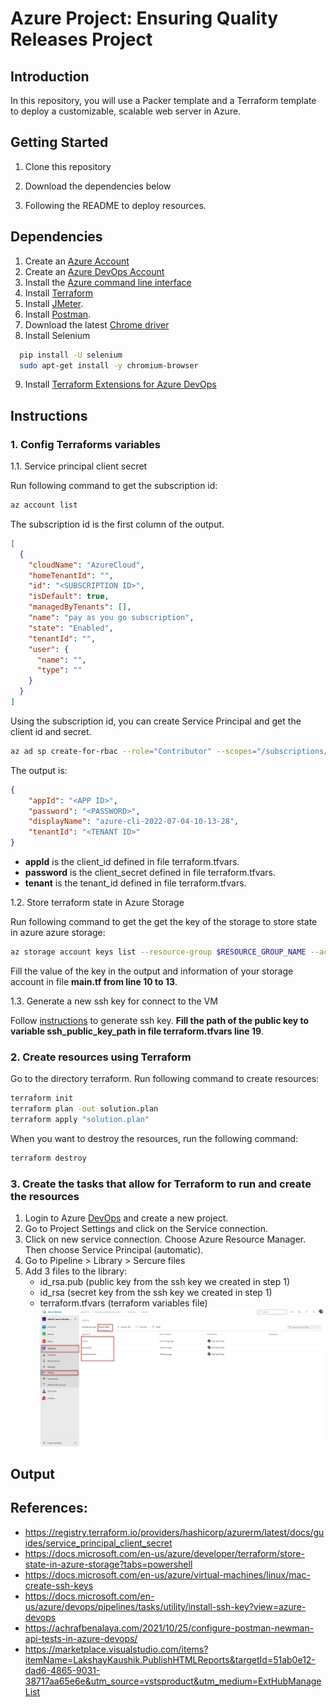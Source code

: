 # Azure Project: Ensuring Quality Releases Project

## Introduction

In this repository, you will use a Packer template and a Terraform template to deploy a customizable, scalable web server in Azure.

## Getting Started

1. Clone this repository

2. Download the dependencies below

3. Following the README to deploy resources.

## Dependencies

1. Create an [Azure Account](https://portal.azure.com)
2. Create an [Azure DevOps Account](https://dev.azure.com/)
3. Install the [Azure command line interface](https://docs.microsoft.com/en-us/cli/azure/install-azure-cli?view=azure-cli-latest)
4. Install [Terraform](https://www.terraform.io/downloads.html)
5. Install [JMeter](https://jmeter.apache.org/download_jmeter.cgi).
6. Install [Postman](https://www.postman.com/downloads/).
7. Download the latest [Chrome driver](https://sites.google.com/a/chromium.org/chromedriver/)
8. Install Selenium
```bash
  pip install -U selenium
  sudo apt-get install -y chromium-browser
```
9. Install [Terraform Extensions for Azure DevOps](https://marketplace.visualstudio.com/items?itemName=ms-devlabs.custom-terraform-tasks)
## Instructions
### 1. Config Terraforms variables
1.1. Service principal client secret

Run following command to get the subscription id:
```bash
az account list
```
The subscription id is the first column of the output.
```json
[
  {
    "cloudName": "AzureCloud",
    "homeTenantId": "",
    "id": "<SUBSCRIPTION ID>",
    "isDefault": true,
    "managedByTenants": [],
    "name": "pay as you go subscription",
    "state": "Enabled",
    "tenantId": "",
    "user": {
      "name": "",
      "type": ""
    }
  }
]
```
Using the subscription id, you can create Service Principal and get the client id and secret.

```bash
az ad sp create-for-rbac --role="Contributor" --scopes="/subscriptions/SUBSCRIPTION_ID"
```
The output is:
```json
{
	"appId": "<APP ID>",
	"password": "<PASSWORD>",
	"displayName": "azure-cli-2022-07-04-10-13-28",
	"tenantId": "<TENANT ID>"
}
```
- <b>appId</b> is the client_id defined in file terraform.tfvars.
- <b>password</b> is the client_secret defined in file terraform.tfvars.
- <b>tenant</b> is the tenant_id defined in file terraform.tfvars.

1.2. Store terraform state in Azure Storage

Run following command to get the get the key of the storage to store state in azure azure storage:
```bash
az storage account keys list --resource-group $RESOURCE_GROUP_NAME --account-name $STORAGE_ACCOUNT_NAME --query '[0].value' -o tsv
```
Fill the value of the key in the output and information of your storage account in file <b>main.tf from line 10 to 13</b>.

1.3. Generate a new ssh key for connect to the VM

Follow [instructions](https://docs.microsoft.com/en-us/azure/virtual-machines/linux/mac-create-ssh-keys) to generate ssh key. <b>Fill the path of the public key to variable ssh_public_key_path in file terraform.tfvars line 19</b>.
### 2. Create resources using Terraform
Go to the directory terraform.
Run following command to create resources:
```bash
terraform init
terraform plan -out solution.plan
terraform apply "solution.plan"
```
When you want to destroy the resources, run the following command:
```bash
terraform destroy
```
### 3. Create the tasks that allow for Terraform to run and create the resources
1. Login to Azure [DevOps](https://dev.azure.com/) and create a new project.
2. Go to Project Settings and click on the Service connection.
3. Click on new service connection. Choose Azure Resource Manager. Then choose Service Principal (automatic).
4. Go to Pipeline > Library > Sercure files
5. Add 3 files to the library:
    - id_rsa.pub (public key from the ssh key we created in step 1)
    - id_rsa (secret key from the ssh key we created in step 1)
    - terraform.tfvars (terraform variables file)
    ![Sercure file](./assets/images/securefiles.png)
## Output
## References:
- https://registry.terraform.io/providers/hashicorp/azurerm/latest/docs/guides/service_principal_client_secret
- https://docs.microsoft.com/en-us/azure/developer/terraform/store-state-in-azure-storage?tabs=powershell
- https://docs.microsoft.com/en-us/azure/virtual-machines/linux/mac-create-ssh-keys
- https://docs.microsoft.com/en-us/azure/devops/pipelines/tasks/utility/install-ssh-key?view=azure-devops
- https://achrafbenalaya.com/2021/10/25/configure-postman-newman-api-tests-in-azure-devops/
- https://marketplace.visualstudio.com/items?itemName=LakshayKaushik.PublishHTMLReports&targetId=51ab0e12-dad6-4865-9031-38717aa65e6e&utm_source=vstsproduct&utm_medium=ExtHubManageList